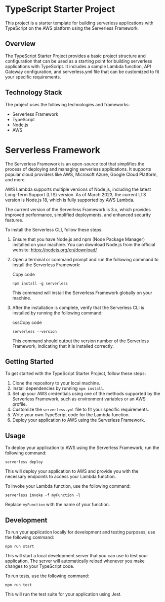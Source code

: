 # TypeScript Starter Project

This project is a starter template for building serverless applications with TypeScript on the AWS platform using the Serverless Framework.

## Overview

The TypeScript Starter Project provides a basic project structure and configuration that can be used as a starting point for building serverless applications with TypeScript. It includes a sample Lambda function, API Gateway configuration, and serverless.yml file that can be customized to fit your specific requirements.

## Technology Stack

The project uses the following technologies and frameworks:

- Serverless Framework
- TypeScript
- Node.js
- AWS

Serverless Framework
====================

The Serverless Framework is an open-source tool that simplifies the process of deploying and managing serverless applications. It supports popular cloud providers like AWS, Microsoft Azure, Google Cloud Platform, and more.

AWS Lambda supports multiple versions of Node.js, including the latest Long-Term Support (LTS) version. As of March 2023, the current LTS version is Node.js 18, which is fully supported by AWS Lambda.

The current version of the Serverless Framework is 3.x, which provides improved performance, simplified deployments, and enhanced security features.

To install the Serverless CLI, follow these steps:

1.  Ensure that you have Node.js and npm (Node Package Manager) installed on your machine. You can download Node.js from the official website: <https://nodejs.org/en/download/>

2.  Open a terminal or command prompt and run the following command to install the Serverless Framework:

    Copy code

    `npm install -g serverless`

    This command will install the Serverless Framework globally on your machine.

3.  After the installation is complete, verify that the Serverless CLI is installed by running the following command:

    cssCopy code

    `serverless --version`

    This command should output the version number of the Serverless Framework, indicating that it is installed correctly.
## Getting Started

To get started with the TypeScript Starter Project, follow these steps:

1. Clone the repository to your local machine.
2. Install dependencies by running `npm install`.
3. Set up your AWS credentials using one of the methods supported by the Serverless Framework, such as environment variables or an AWS profile.
4. Customize the `serverless.yml` file to fit your specific requirements.
5. Write your own TypeScript code for the Lambda function.
6. Deploy your application to AWS using the Serverless Framework.

## Usage

To deploy your application to AWS using the Serverless Framework, run the following command:

    serverless deploy

This will deploy your application to AWS and provide you with the necessary endpoints to access your Lambda function.

To invoke your Lambda function, use the following command:

    serverless invoke -f myFunction -l


Replace `myFunction` with the name of your function.

## Development

To run your application locally for development and testing purposes, use the following command:

    npm run start


This will start a local development server that you can use to test your application. The server will automatically reload whenever you make changes to your TypeScript code.

To run tests, use the following command:

    npm run test

This will run the test suite for your application using Jest.

